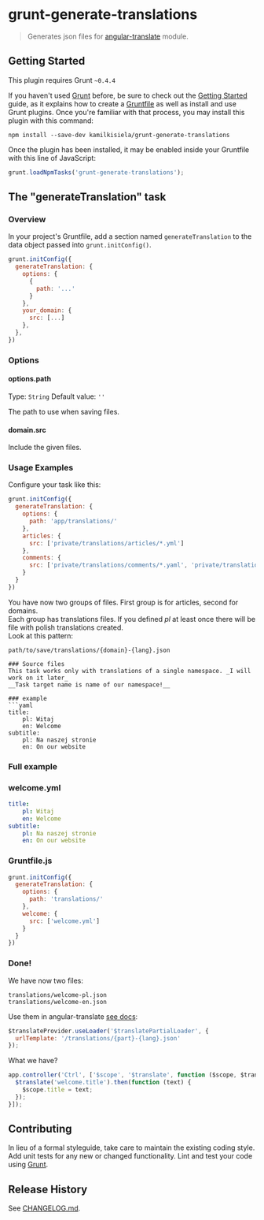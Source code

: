# grunt-generate-translations

> Generates json files for [angular-translate](https://github.com/angular-translate/angular-translate) module.

## Getting Started
This plugin requires Grunt `~0.4.4`

If you haven't used [Grunt](http://gruntjs.com/) before, be sure to check out the [Getting Started](http://gruntjs.com/getting-started) guide, as it explains how to create a [Gruntfile](http://gruntjs.com/sample-gruntfile) as well as install and use Grunt plugins. Once you're familiar with that process, you may install this plugin with this command:

```shell
npm install --save-dev kamilkisiela/grunt-generate-translations
```

Once the plugin has been installed, it may be enabled inside your Gruntfile with this line of JavaScript:

```js
grunt.loadNpmTasks('grunt-generate-translations');
```

## The "generateTranslation" task

### Overview
In your project's Gruntfile, add a section named `generateTranslation` to the data object passed into `grunt.initConfig()`.

```js
grunt.initConfig({
  generateTranslation: {
    options: {
      {
        path: '...'
      }
    },
    your_domain: {
      src: [...]
    },
  },
})
```

### Options

#### options.path
Type: `String`
Default value: `''`

The path to use when saving files. 

#### domain.src
Include the given files.

### Usage Examples
Configure your task like this:

```js
grunt.initConfig({
  generateTranslation: {
    options: {
      path: 'app/translations/'
    },
    articles: {
      src: ['private/translations/articles/*.yml']
    },
    comments: {
      src: ['private/translations/comments/*.yaml', 'private/translations/basic/comments.yml']
    }
  }
})
```

You have now two groups of files. First group is for articles, second for domains.  
Each group has translations files. If you defined _pl_ at least once there will be file with polish translations created.  
Look at this pattern:  
```
path/to/save/translations/{domain}-{lang}.json

### Source files
This task works only with translations of a single namespace. _I will work on it later_  
__Task target name is name of our namespace!__  

### example
```yaml
title:
    pl: Witaj
    en: Welcome
subtitle:
    pl: Na naszej stronie
    en: On our website
```


### Full example
### welcome.yml
```yaml
title:
    pl: Witaj
    en: Welcome
subtitle:
    pl: Na naszej stronie
    en: On our website
```
### Gruntfile.js
```js
grunt.initConfig({
  generateTranslation: {
    options: {
      path: 'translations/'
    },
    welcome: {
      src: ['welcome.yml']
    }
  }
})
```
### Done!
We have now two files:
```
translations/welcome-pl.json
translations/welcome-en.json
```
Use them in angular-translate [see docs](http://angular-translate.github.io/docs/#/guide/12_asynchronous-loading):
```javascript
$translateProvider.useLoader('$translatePartialLoader', {
  urlTemplate: '/translations/{part}-{lang}.json'
});
```
What we have?
```javascript
app.controller('Ctrl', ['$scope', '$translate', function ($scope, $translate) {
  $translate('welcome.title').then(function (text) {
    $scope.title = text;
  });
}]);
```

## Contributing
In lieu of a formal styleguide, take care to maintain the existing coding style. Add unit tests for any new or changed functionality. Lint and test your code using [Grunt](http://gruntjs.com/).

## Release History
See [CHANGELOG.md](CHANGELOG.md).
